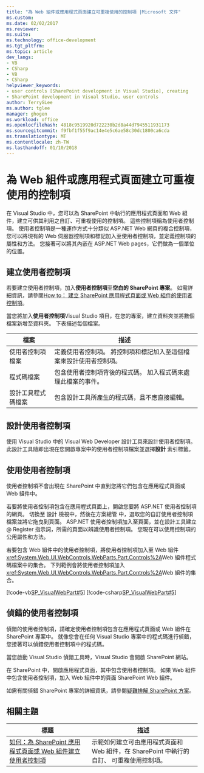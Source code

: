 ```yaml
---
title: "為 Web 組件或應用程式頁面建立可重複使用的控制項 |Microsoft 文件"
ms.custom: 
ms.date: 02/02/2017
ms.reviewer: 
ms.suite: 
ms.technology: office-development
ms.tgt_pltfrm: 
ms.topic: article
dev_langs:
- VB
- CSharp
- VB
- CSharp
helpviewer_keywords:
- user controls [SharePoint development in Visual Studio], creating
- SharePoint development in Visual Studio, user controls
author: TerryGLee
ms.author: tglee
manager: ghogen
ms.workload: office
ms.openlocfilehash: 4818c9519920d722230b2d8a44d7945511931173
ms.sourcegitcommit: f9fbf1f55f9ac14e4e5c6ae58c30dc1800ca6cda
ms.translationtype: MT
ms.contentlocale: zh-TW
ms.lasthandoff: 01/10/2018
---
```

# <a name="creating-reusable-controls-for-web-parts-or-application-pages"></a>為 Web 組件或應用程式頁面建立可重複使用的控制項
  在 Visual Studio 中，您可以為 SharePoint 中執行的應用程式頁面和 Web 組件，建立可供其利用之自訂、可重複使用的控制項。 這些控制項稱為使用者控制項。 使用者控制項是一種運作方式十分類似 ASP.NET Web 網頁的複合控制項，您可以將現有的 Web 伺服器控制項和標記加入至使用者控制項，並定義控制項的屬性和方法。 您接著可以將其內嵌在 ASP.NET Web pages，它們做為一個單位的位置。  
  
## <a name="creating-a-user-control"></a>建立使用者控制項  
 若要建立使用者控制項，加入**使用者控制項**至**空白的 SharePoint 專案**。 如需詳細資訊，請參閱[How to： 建立 SharePoint 應用程式頁面或 Web 組件的使用者控制項](../sharepoint/how-to-create-a-user-control-for-a-sharepoint-application-page-or-web-part.md)。  
  
 當您將加入**使用者控制項**Visual Studio 項目，在您的專案，建立資料夾並將數個檔案新增至資料夾。 下表描述每個檔案。  
  
|檔案|描述|  
|----------|-----------------|  
|使用者控制項檔案|定義使用者控制項。 將控制項和標記加入至這個檔案來設計使用者控制項。|  
|程式碼檔案|包含使用者控制項背後的程式碼。 加入程式碼來處理此檔案的事件。|  
|設計工具程式碼檔案|包含設計工具所產生的程式碼，且不應直接編輯。|  
  
## <a name="designing-the-user-control"></a>設計使用者控制項  
 使用 Visual Studio 中的 Visual Web Developer 設計工具來設計使用者控制項。 此設計工具隨即出現在您開啟專案中的使用者控制項檔案並選擇**設計** 索引標籤。  

## <a name="consuming-the-user-control"></a>使用使用者控制項  
 使用者控制項不會出現在 SharePoint 中直到您將它們包含在應用程式頁面或 Web 組件中。  
  
 若要將使用者控制項包含在應用程式頁面上，開啟您要將 ASP.NET 使用者控制項的網頁。 切換至 設計 檢視中，然後在方案總管 中，選取您的自訂使用者控制項檔案並將它拖曳到頁面。 ASP.NET 使用者控制項加入至頁面，並在設計工具建立 @ Register 指示詞，所需的頁面以辨識使用者控制項。 您現在可以使用控制項的公用屬性和方法。  
  
 若要包含 Web 組件中的使用者控制項，將使用者控制項加入至 Web 組件<xref:System.Web.UI.WebControls.WebParts.Part.Controls%2A>Web 組件程式碼檔案中的集合。 下列範例會將使用者控制項加入<xref:System.Web.UI.WebControls.WebParts.Part.Controls%2A>Web 組件的集合。  
  
 [!code-vb[SP_VisualWebPart#5](../sharepoint/codesnippet/VisualBasic/sp_visualwebpart.vb/visualwebpart1/visualwebpart1.vb#5)]
 [!code-csharp[SP_VisualWebPart#5](../sharepoint/codesnippet/CSharp/sp_visualwebpart.cs/visualwebpart1/visualwebpart1.cs#5)]  
  
## <a name="debugging-a-user-control"></a>偵錯的使用者控制項  
 偵錯的使用者控制項，請確定使用者控制項包含在應用程式頁面或 Web 組件在 SharePoint 專案中。 就像您會在任何 Visual Studio 專案中的程式碼進行偵錯，您接著可以偵錯使用者控制項中的程式碼。  
  
 當您啟動 Visual Studio 偵錯工具時，Visual Studio 會開啟 SharePoint 網站。  
  
 在 SharePoint 中，開啟應用程式頁面，其中包含使用者控制項。 如果 Web 組件中包含使用者控制項，加入 Web 組件中的頁面 SharePoint Web 組件。  
  
 如需有關偵錯 SharePoint 專案的詳細資訊，請參閱[疑難排解 SharePoint 方案](../sharepoint/troubleshooting-sharepoint-solutions.md)。  
  
## <a name="related-topics"></a>相關主題  
  
|標題|描述|  
|-----------|-----------------|  
|[如何：為 SharePoint 應用程式頁面或 Web 組件建立使用者控制項](../sharepoint/how-to-create-a-user-control-for-a-sharepoint-application-page-or-web-part.md)|示範如何建立可由應用程式頁面和 Web 組件，在 SharePoint 中執行的自訂、 可重複使用控制項。|  
  
  